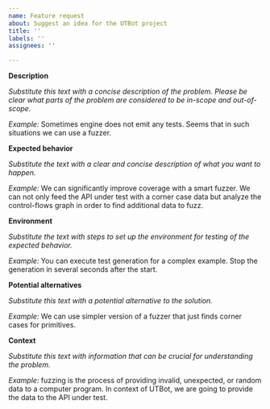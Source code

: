 ```yaml
---
name: Feature request
about: Suggest an idea for the UTBot project
title: ''
labels: ''
assignees: ''

---
```


**Description**

_Substitute this text with a concise description of the problem. Please be clear what parts of the problem are considered to be in-scope and out-of-scope._

_Example:_ Sometimes engine does not emit any tests. Seems that in such situations we can use a fuzzer.

**Expected behavior**

_Substitute the text with a clear and concise description of what you want to happen._

_Example:_ We can significantly improve coverage with a smart fuzzer. We can not only feed the API under test with a corner case data but analyze the control-flows graph in order to find additional data to fuzz.

**Environment**

_Substitute the text with steps to set up the environment for testing of the expected behavior._ 

_Example:_ You can execute test generation for a complex example. Stop the generation in several seconds after the start.

**Potential alternatives**

_Substitute this text with a potential alternative to the solution._

_Example:_ We can use simpler version of a fuzzer that just finds corner cases for primitives.

**Context**

_Substitute this text with information that can be crucial for understanding the problem._

_Example:_ fuzzing is the process of providing invalid, unexpected, or random data to a computer program. In context of UTBot, we are going to provide the data to the API under test.
